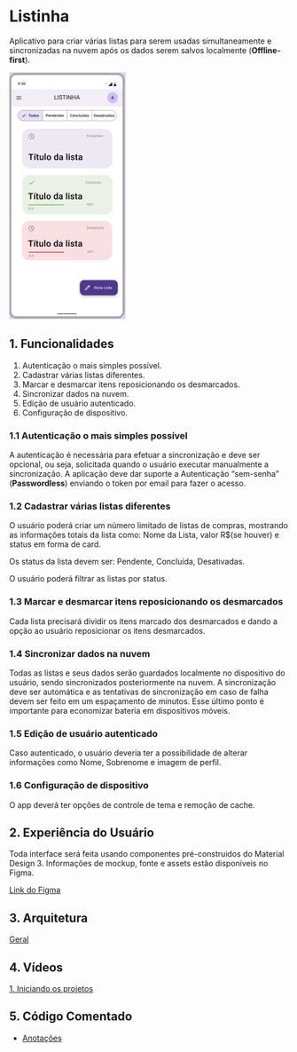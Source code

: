 # Listinha

Aplicativo para criar várias listas para serem usadas simultaneamente e sincronizadas na nuvem após os dados serem salvos localmente (**Offline-first**).

![image](app.png)

## 1. Funcionalidades

1. Autenticação o mais simples possível.
2. Cadastrar várias listas diferentes.
3. Marcar e desmarcar itens reposicionando os desmarcados.
4. Sincronizar dados na nuvem.
5. Edição de usuário autenticado.
6. Configuração de dispositivo.

### 1.1 Autenticação o mais simples possível

A autenticação é necessária para efetuar a sincronização e deve ser opcional, ou seja, solicitada quando o usuário executar manualmente a sincronização.
A aplicação deve dar suporte a Autenticação “sem-senha” (**Passwordless**) enviando o token por email para fazer o acesso.  

### 1.2 Cadastrar várias listas diferentes

O usuário poderá criar um número limitado de listas de compras, mostrando as informações totais da lista como: Nome da Lista, valor R$(se houver) e status em forma de card.

Os status da lista devem ser: Pendente, Concluída, Desativadas.

O usuário poderá filtrar as listas por status.

### 1.3 Marcar e desmarcar itens reposicionando os desmarcados

Cada lista precisará dividir os itens marcado dos desmarcados e dando a opção ao usuário reposicionar os itens desmarcados.

### 1.4 Sincronizar dados na nuvem

Todas as listas e seus dados serão guardados localmente no dispositivo do usuário, sendo sincronizados posteriormente na nuvem. A sincronização deve ser automática e as tentativas de sincronização em caso de falha devem ser feito em um espaçamento de minutos. Esse último ponto é importante para economizar bateria em dispositivos móveis.

### 1.5 Edição de usuário autenticado

Caso autenticado, o usuário deveria ter a possibilidade de alterar informações como Nome, Sobrenome e imagem de perfil.

### 1.6 Configuração de dispositivo

O app deverá ter opções de controle de tema e remoção de cache.

## 2. Experiência do Usuário

Toda interface será feita usando componentes pré-construidos do Material Design 3.
Informações de mockup, fonte e assets estão disponíveis no Figma.

[Link do Figma](https://www.figma.com/file/xSoyauWGMb25dsQCBrhPa5/Listinha?node-id=53095%3A27267&t=9eobg3NOs476wXmo-1)

## 3. Arquitetura

[Geral](ARCHITECTURE.md)

## 4. Vídeos

[1. Iniciando os projetos](https://youtu.be/Y9QwJewv50w)

## 5. Código Comentado

- [Anotações](ANOTA%C3%87%C3%95ES.md)